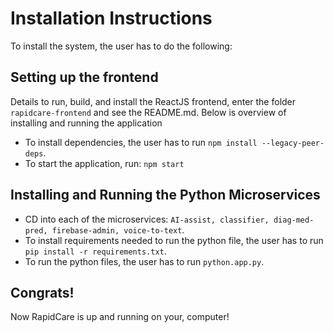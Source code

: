 # Installation Instructions

To install the system, the user has to do the following:

## Setting up the frontend
Details to run, build, and install the ReactJS frontend, enter the folder ```rapidcare-frontend``` and see the README.md. Below is overview of installing and running the application
- To install dependencies, the user has to run ```npm install --legacy-peer-deps```.
- To start the application, run: ```npm start```

## Installing and Running the Python Microservices
- CD into each of the microservices: ```AI-assist, classifier, diag-med-pred, firebase-admin, voice-to-text```.
- To install requirements needed to run the python file, the user has to run ```pip install -r requirements.txt```.
- To run the python files, the user has to run ```python.app.py```. 

## Congrats!
Now RapidCare is up and running on your, computer!